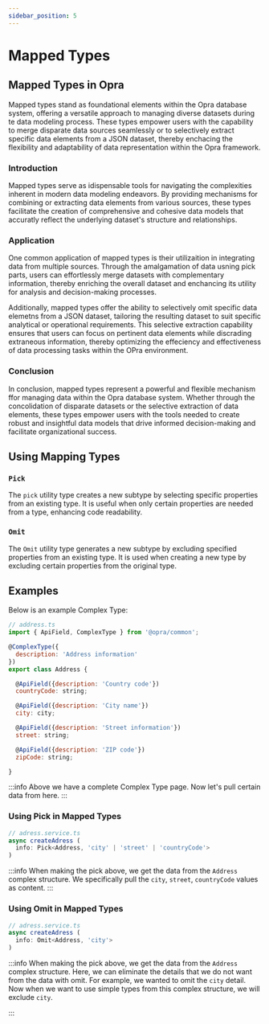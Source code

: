 ```yaml
---
sidebar_position: 5
---
```


# Mapped Types

## Mapped Types in Opra
Mapped types stand as foundational elements within the Opra database system, offering a versatile approach to managing diverse datasets during te data modeling process. These types empower users with the capability to merge disparate data sources seamlessly or to selectively extract specific data elements from a JSON dataset, thereby enchacing the flexibility and adaptability of data representation within the Opra framework.

### Introduction
Mapped types serve as idispensable tools for navigating the complexities inherent in modern data modeling endeavors. By providing mechanisms for combining or extracting data elements from various sources, these types facilitate the creation of comprehensive and cohesive data models that accuratly reflect the underlying dataset's structure and relationships.

### Application
One common application of mapped types is their utilizaition in integrating data from multiple sources. Through the amalgamation of data usning pick parts, users can effortlessly merge datasets with complementary information, thereby enriching the overall dataset and enchancing its utility for analysis and decision-making processes.

Additionally, mapped types offer the ability to selectively omit specific data elemetns from a JSON dataset, tailoring the resulting dataset to suit specific analytical or operational requirements. This selective extraction capability ensures that users can focus on pertinent data elements while discrading extraneous information, thereby optimizing the effeciency and effectiveness of data processing tasks within the OPra environment.

### Conclusion
In conclusion, mapped types represent a powerful and flexible mechanism ffor managing data within the Opra database system. Whether through the concolidation of disparate datasets or the selective extraction of data elements, these types empower users with the tools needed to create robust and insightful data models that drive informed decision-making and facilitate organizational success.


## Using Mapping Types

### `Pick`
The `pick` utility type creates a new subtype by selecting specific properties from an existing type. It is useful when only certain properties are needed from a type, enhancing code readability.

### `Omit`
The `Omit` utility type generates a new subtype by excluding specified properties from an existing type. It is used when creating a new type by excluding certain properties from the original type.

## Examples
Below is an example Complex Type:

```jsx
// address.ts
import { ApiField, ComplexType } from '@opra/common';

@ComplexType({
  description: 'Address information'
})
export class Address {

  @ApiField({description: 'Country code'})
  countryCode: string;

  @ApiField({description: 'City name'})
  city: city;

  @ApiField({description: 'Street information'})
  street: string;

  @ApiField({description: 'ZIP code'})
  zipCode: string;

}
```

:::info
Above we have a complete Complex Type page. Now let's pull certain data from here.
:::

### Using Pick in Mapped Types

```jsx
// adress.service.ts
async createAdress (
  info: Pick<Address, 'city' | 'street' | 'countryCode'>
)
```
:::info
When making the pick above, we get the data from the `Address` complex structure. We specifically pull the `city`, `street`, `countryCode` values as content.
:::

### Using Omit in Mapped Types

```jsx
// adress.service.ts
async createAdress (
  info: Omit<Address, 'city'>
)
```
:::info
When making the pick above, we get the data from the `Address` complex structure. Here, we can eliminate the details that we do not want from the data with omit. For example, we wanted to omit the `city` detail. Now when we want to use simple types from this complex structure, we will exclude `city`.

:::
